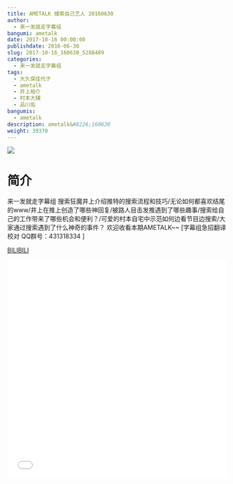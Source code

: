```yaml
---
title: AMETALK 搜索自己艺人 20160630
author: 
  - 来一发就走字幕组
bangumi: ametalk
date: 2017-10-16 00:00:00
publishdate: 2016-06-30
slug: 2017-10-16_160630_5288489
categories: 
  - 来一发就走字幕组
tags: 
  - 大久保佳代子
  - ametalk
  - 井上裕介
  - 村本大辅
  - 品川佑
bangumis: 
  - ametalk
description: ametalk&#8226;160630
weight: 39370
---
```


![](https://i.imgur.com/mG7b3Kz.jpg)

# 简介  
来一发就走字幕组 搜索狂魔井上介绍推特的搜索流程和技巧/无论如何都喜欢结尾的www/井上在推上创造了哪些神回复/被路人目击发推遇到了哪些趣事/搜索给自己的工作带来了哪些机会和便利？/可爱的村本自宅中示范如何边看节目边搜索/大家通过搜索遇到了什么神奇的事件？ 欢迎收看本期AMETALK~~ [字幕组急招翻译校对 QQ群号：431318334 ]

  [BILIBILI](https://www.bilibili.com/video/av5288489/)


  <iframe src="//www.bilibili.com/html/html5player.html?cid=8595512&aid=5288489" width="100%" height="500" frameborder="0" allowfullscreen="allowfullscreen"></iframe>
